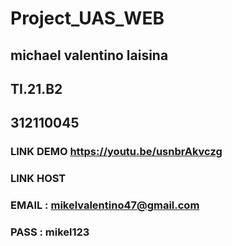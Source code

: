 # Project_UAS_WEB
## michael valentino laisina 
## TI.21.B2
## 312110045
### LINK DEMO https://youtu.be/usnbrAkvczg
### LINK HOST 
### EMAIL : mikelvalentino47@gmail.com
### PASS : mikel123
